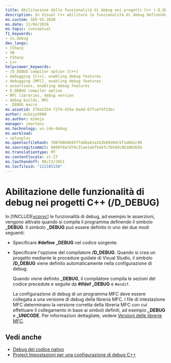 ```yaml
---
title: Abilitazione delle funzionalità di debug nei progetti C++ (-D_DEBUG) | Microsoft Docs
description: In Visual C++ abilitare le funzionalità di debug definendo _DEBUG. Informazioni su come eseguire questa operazione e su come collegare un programma MFC per eseguirne il debug.
ms.custom: SEO-VS-2020
ms.date: 11/04/2016
ms.topic: conceptual
f1_keywords:
- vs.debug
dev_langs:
- CSharp
- VB
- FSharp
- C++
helpviewer_keywords:
- /D_DEBUG compiler option [C++]
- debugging [C++], enabling debug features
- debugging [MFC], enabling debug features
- assertions, enabling debug features
- D_DEBUG compiler option
- MFC libraries, debug version
- debug builds, MFC
- _DEBUG macro
ms.assetid: 276e2254-7274-435e-ba4d-67fcef4f33bc
author: mikejo5000
ms.author: mikejo
manager: jmartens
ms.technology: vs-ide-debug
ms.workload:
- cplusplus
ms.openlocfilehash: 7d8760b4b95f7a68ab1a1b2b89204c5f1e6b2c96
ms.sourcegitcommit: 68897da7d74c31ae1ebf5d47c7b5ddc9b108265b
ms.translationtype: MT
ms.contentlocale: it-IT
ms.lasthandoff: 08/13/2021
ms.locfileid: "122105330"
---
```

# <a name="enabling-debug-features-in-c-projects-d_debug"></a>Abilitazione delle funzionalità di debug nei progetti C++ (/D_DEBUG)
In [!INCLUDE[vcprvc](../code-quality/includes/vcprvc_md.md)] le funzionalità di debug, ad esempio le asserzioni, vengono attivate quando si compila il programma definendo il simbolo **_DEBUG**. Il simbolo **_DEBUG** può essere definito in uno dei due modi seguenti:

- Specificare **#define _DEBUG** nel codice sorgente.

- Specificare l'opzione del compilatore **/D_DEBUG**. Quando si crea un progetto mediante le procedure guidate di Visual Studio, il simbolo **/D_DEBUG** viene definito automaticamente nella configurazione di debug.

  Quando viene definito **_DEBUG**, il compilatore compila le sezioni del codice precedute e seguite da **#ifdef _DEBUG** e `#endif`.

  La configurazione di debug di un programma MFC deve essere collegata a una versione di debug della libreria MFC. I file di intestazione MFC determinano la versione corretta della libreria MFC con cui effettuare il collegamento in base ai simboli definiti, ad esempio **_DEBUG** e **_UNICODE**. Per informazioni dettagliate, vedere [Versioni delle librerie MFC](/cpp/mfc/mfc-library-versions).

## <a name="see-also"></a>Vedi anche
- [Debug del codice nativo](../debugger/debugging-native-code.md)
- [Project Impostazioni per una configurazione di debug C++](../debugger/project-settings-for-a-cpp-debug-configuration.md)